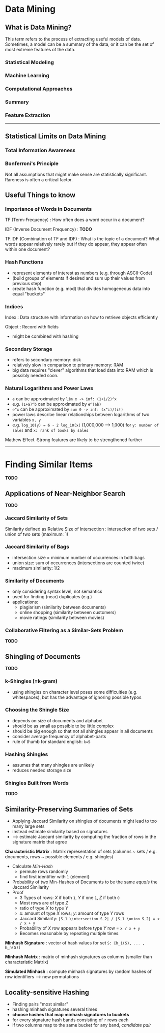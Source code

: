 # Data Mining

## What is Data Mining?
This term refers to the process of extracting useful models of data.
Sometimes, a model can be a summary of the data, or it can be the set of
most extreme features of the data.

### Statistical Modeling

### Machine Learning

### Computational Approaches

### Summary

### Feature Extraction

***

## Statistical Limits on Data Mining

### Total Information Awareness

### Bonferroni's Principle
Not all assumptions that might make sense are statistically significant.
Rareness is often a critical factor.

## Useful Things to know

### Importance of Words in Documents

TF (Term-Frequency)
  : How often does a word occur in a document?
  
IDF (Inverse Document Frequency)
  : **TODO**
  
TF.IDF (Combination of TF and IDF)
  : What is the topic of a document? What words appear relatively rarely
   but if they do appear, they appear often within one document?

### Hash Functions

- represent elements of interest as numbers (e.g. through ASCII-Code)
- (build groups of elements if desired and sum up their values from
previous step)
- create hash function (e.g. mod) that divides homogeneous data into
equal "buckets"

### Indices

Index
  : Data structure with information on how to retrieve objects
  efficiently
  
Object
  : Record with fields
  
- might be combined with hashing

### Secondary Storage
- refers to secondary memory: disk
- relatively slow in comparison to primary memory: RAM
- big data requires "clever" algorithms that load data into RAM which is
possibly needed soon.

### Natural Logarithms and Power Laws

- `e` can be approximated by `lim x -> inf: (1+1/2)^x`
- e.g. `(1+a)^b` can be approximated by `e^(ab)`
- `e^x` can be approximated by `sum 0 -> inf: (x^i)/(i!)`
- power laws describe linear relationships between logarithms of two
variables `x, y`
- e.g. `log_10(y) = 6 - 2 log_10(x)` (1,000,000 --> 1,000) for `y:
number of sales` and `x: rank of books by sales`

Mathew Effect
  :Strong features are likely to be strengthened further

***

# Finding Similar Items
**TODO**

## Applications of Near-Neighbor Search
**TODO**

### Jaccard Similarity of Sets
Similarity defined as Relative Size of Intersection
  : intersection of two sets / union of two sets (maximum: 1)

### Jaccard Similarity of Bags
- intersection size = minimum number of occurrences in both bags
- union size: sum of occurrences (intersections are counted twice)
- maximum similarity: 1/2
### Similarity of Documents
- only considering syntax level, not semantics
- used for finding (near) duplicates (e.g.)
- applications:
    - plagiarism (similarity between documents)
    - online shopping (similarity between customers)
    - movie ratings (similarity between movies)

### Collaborative Filtering as a Similar-Sets Problem
**TODO**

## Shingling of Documents
**TODO**

### k-Shingles (=k-gram)
- using shingles on character level poses some difficulties (e.g.
whitespaces), but has the advantage of ignoring possible typos

### Choosing the Shingle Size
- depends on size of documents and alphabet
- should be as small as possible to be little complex
- should be big enough so that not all shingles appear in all documents
- consider average frequency of alphabet-parts
- rule of thumb for standard english: `k=5`

### Hashing Shingles
- assumes that many shingles are unlikely
- reduces needed storage size

### Shingles Built from Words
**TODO**

## Similarity-Preserving Summaries of Sets
- Applying Jaccard Similarity on shingles of documents might lead to too
many large sets
- instead estimate similarity based on signatures
- --> estimate Jaccard similarity by computing the fraction of rows in
the signature matrix that agree

**Characteristic Matrix**
  : Matrix representation of sets (columns ~ sets / e.g. documents, rows
  ~ possible elements / e.g. shingles)

- Calculate *Min-Hash*
  - permute rows randomly 
  - find first identifier with `1` (element)
- Probability of two Min-Hashes of Documents to be the same *equals* the
Jaccard Similarity
- Proof
  - 3 Types of rows: *X* if both `1`, *Y* if one `1`, *Z* if both `0`
  - Most rows are of type *Z*
  - ratio of type *X* to type *Y*
  - *x*: amount of type *X* rows; *y*: amount of type *Y* rows
  - Jaccard Similarity: `|S_1 \intersection S_2| / |S_1 \union S_2| =
  x / x + y`
  - Probability of *X* row appears before type *Y* row = `x / x + y`
  - Becomes reasonable by repeating multiple times

**Minhash Signature**
  : vector of hash values for set `S: [h_1(S), ...
  , h_n(S)]`

**Minhash Matrix**
  : matrix of minhash signatures as columns (smaller than characteristic
  Matrix)

**Simulated Minhash**
  : compute minhash signatures by random hashes of row identifiers -->
  new permutations

## Locality-sensitive Hashing
- Finding pairs "most similar"
- hashing minhash signatures several times
- **choose hashes that map minhash signatures to buckets**
- for every signature hash bands consisting of `r` rows each
- if two columns map to the same bucket for any band, *candidate pair*



